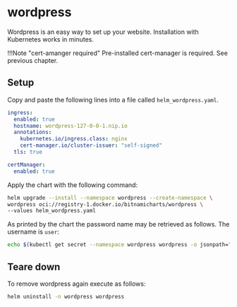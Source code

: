 # wordpress

Wordpress is an easy way to set up your website. Installation with Kubernetes works in minutes.

!!!Note "cert-amanger required"
    Pre-installed cert-manager is required. See previous chapter.

## Setup

Copy and paste the following lines into a file called `helm_wordpress.yaml`.

```yaml
ingress:
  enabled: true
  hostname: wordpress-127-0-0-1.nip.io
  annotations:
    kubernetes.io/ingress.class: nginx
    cert-manager.io/cluster-issuer: "self-signed"
  tls: true

certManager:
  enabled: true
```

Apply the chart with the following command:

```sh
helm upgrade --install --namespace wordpress --create-namespace \
wordpress oci://registry-1.docker.io/bitnamicharts/wordpress \
--values helm_wordpress.yaml
```

As printed by the chart the password name may be retrieved as follows. The username is `user`:

```sh
echo $(kubectl get secret --namespace wordpress wordpress -o jsonpath="{.data.wordpress-password}" | base64 -d)
```

## Teare down

To remove wordpress again execute as follows:

```sh
helm uninstall -n wordpress wordpress
```
